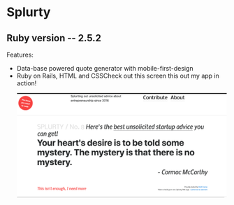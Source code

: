 <h1>Splurty</h1>
<h2>Ruby version -- 2.5.2</h2>

Features:
<ul>
  <li> Data-base powered quote generator with mobile-first-design</li>

   <li> Ruby on Rails, HTML and CSS</li?

</ul

Check out this screen this out my app in action!

![](app/assets/images/splurtyss.png)
